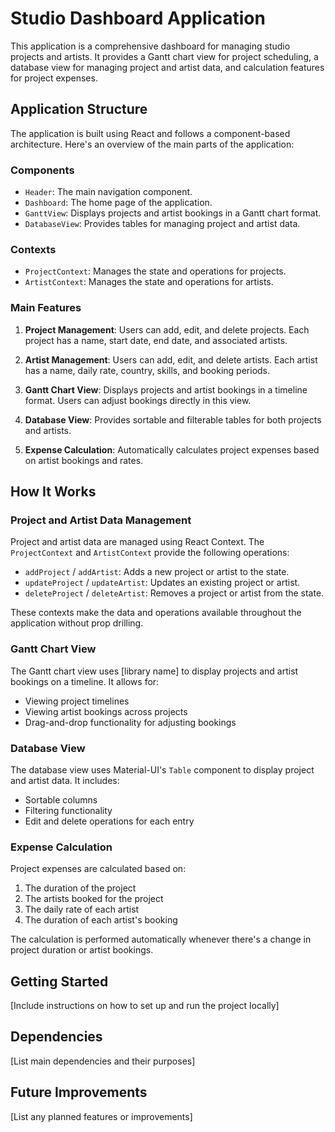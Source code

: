 # Studio Dashboard Application

This application is a comprehensive dashboard for managing studio projects and artists. It provides a Gantt chart view for project scheduling, a database view for managing project and artist data, and calculation features for project expenses.

## Application Structure

The application is built using React and follows a component-based architecture. Here's an overview of the main parts of the application:

### Components

- `Header`: The main navigation component.
- `Dashboard`: The home page of the application.
- `GanttView`: Displays projects and artist bookings in a Gantt chart format.
- `DatabaseView`: Provides tables for managing project and artist data.

### Contexts

- `ProjectContext`: Manages the state and operations for projects.
- `ArtistContext`: Manages the state and operations for artists.

### Main Features

1. **Project Management**: Users can add, edit, and delete projects. Each project has a name, start date, end date, and associated artists.

2. **Artist Management**: Users can add, edit, and delete artists. Each artist has a name, daily rate, country, skills, and booking periods.

3. **Gantt Chart View**: Displays projects and artist bookings in a timeline format. Users can adjust bookings directly in this view.

4. **Database View**: Provides sortable and filterable tables for both projects and artists.

5. **Expense Calculation**: Automatically calculates project expenses based on artist bookings and rates.

## How It Works

### Project and Artist Data Management

Project and artist data are managed using React Context. The `ProjectContext` and `ArtistContext` provide the following operations:

- `addProject` / `addArtist`: Adds a new project or artist to the state.
- `updateProject` / `updateArtist`: Updates an existing project or artist.
- `deleteProject` / `deleteArtist`: Removes a project or artist from the state.

These contexts make the data and operations available throughout the application without prop drilling.

### Gantt Chart View

The Gantt chart view uses [library name] to display projects and artist bookings on a timeline. It allows for:

- Viewing project timelines
- Viewing artist bookings across projects
- Drag-and-drop functionality for adjusting bookings

### Database View

The database view uses Material-UI's `Table` component to display project and artist data. It includes:

- Sortable columns
- Filtering functionality
- Edit and delete operations for each entry

### Expense Calculation

Project expenses are calculated based on:
1. The duration of the project
2. The artists booked for the project
3. The daily rate of each artist
4. The duration of each artist's booking

The calculation is performed automatically whenever there's a change in project duration or artist bookings.

## Getting Started

[Include instructions on how to set up and run the project locally]

## Dependencies

[List main dependencies and their purposes]

## Future Improvements

[List any planned features or improvements]
